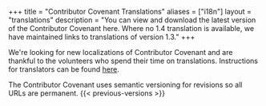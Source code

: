 +++
title = "Contributor Covenant Translations"
aliases = ["i18n"]
layout = "translations"
description = "You can view and download the latest version of the Contributor Covenant here. Where no 1.4 translation is available, we have maintained links to translations of version 1.3."
+++

We're looking for new localizations of Contributor Covenant and are thankful to the volunteers who spend their time on translations.
Instructions for translators can be found [here](https://github.com/ContributorCovenant/contributor_covenant#translating).

The Contributor Covenant uses semantic versioning for revisions so all URLs are permanent.
{{< previous-versions >}}
